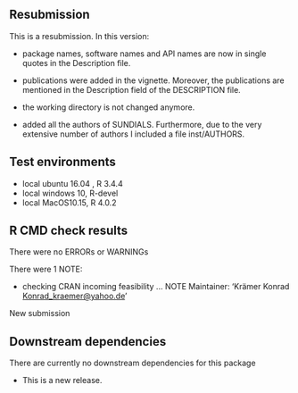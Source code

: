 ## Resubmission
This is a resubmission. In this version:

* package names, software names and API names are now in single quotes in the Description file.

* publications were added in the vignette. Moreover, the publications are mentioned in the Description field of the DESCRIPTION file.

* the working directory is not changed anymore.

* added all the authors of SUNDIALS. Furthermore, due to the very extensive number of authors I included a file inst/AUTHORS.

## Test environments
* local ubuntu 16.04 , R 3.4.4
* local windows 10, R-devel
* local MacOS10.15, R 4.0.2

## R CMD check results
There were no ERRORs or WARNINGs

There were 1 NOTE:

* checking CRAN incoming feasibility ... NOTE
Maintainer: ‘Krämer Konrad <Konrad_kraemer@yahoo.de>’

New submission

## Downstream dependencies

There are currently no downstream dependencies for this package

* This is a new release.